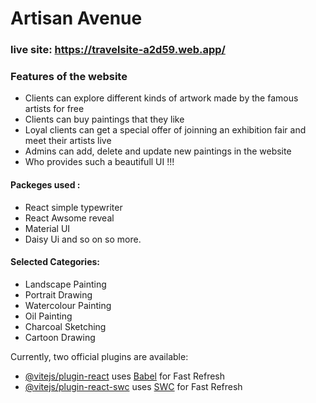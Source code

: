 # Artisan Avenue

### live site: https://travelsite-a2d59.web.app/

### Features of the website
- Clients can explore different kinds of artwork made by the famous artists for free
- Clients can buy paintings that they like
- Loyal clients can get a special offer of joinning an exhibition fair and meet their artists live
- Admins can add, delete and update new paintings in the website
- Who provides such a beautifull UI !!!


#### Packeges used :
- React simple typewriter
- React Awsome reveal
- Material UI
- Daisy Ui and so on so more.

#### Selected Categories:
- Landscape Painting
- Portrait Drawing
- Watercolour Painting
- Oil Painting
- Charcoal Sketching
- Cartoon Drawing


Currently, two official plugins are available:

- [@vitejs/plugin-react](https://github.com/vitejs/vite-plugin-react/blob/main/packages/plugin-react/README.md) uses [Babel](https://babeljs.io/) for Fast Refresh
- [@vitejs/plugin-react-swc](https://github.com/vitejs/vite-plugin-react-swc) uses [SWC](https://swc.rs/) for Fast Refresh
